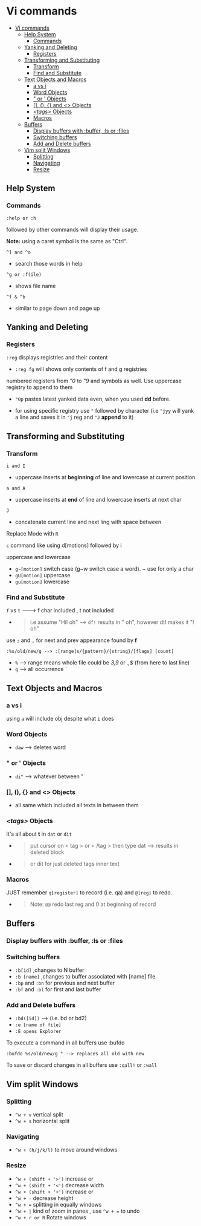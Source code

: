 # Vi commands

- [Vi commands](#vi-commands)
  - [Help System](#help-system)
    - [Commands](#commands)
  - [Yanking and Deleting](#yanking-and-deleting)
    - [Registers](#registers)
  - [Transforming and Substituting](#transforming-and-substituting)
    - [Transform](#transform)
    - [Find and Substitute](#find-and-substitute)
  - [Text Objects and Macros](#text-objects-and-macros)
    - [a vs i](#a-vs-i)
    - [Word Objects](#word-objects)
    - [" or ' Objects](#-or--objects)
    - [[], (), {} and <> Objects](#---and--objects)
    - [*\<tags\>* Objects](#tags-objects)
    - [Macros](#macros)
  - [Buffers](#buffers)
    - [Display buffers with :buffer, :ls or :files](#display-buffers-with-buffer-ls-or-files)
    - [Switching buffers](#switching-buffers)
    - [Add and Delete buffers](#add-and-delete-buffers)
  - [Vim split Windows](#vim-split-windows)
    - [Splitting](#splitting)
    - [Navigating](#navigating)
    - [Resize](#resize)

## Help System

### Commands

`:help or :h`

followed by other commands will display their usage.

**Note:** using a caret symbol is the same as "Ctrl".

`^] and ^o`

- search those words in help

`^g or :f(ile)`

- shows file name

`^f & ^b`

- similar to page down and page up

## Yanking and Deleting

### Registers

`:reg` displays registries and their content

- `:reg fg` will shows only contents of f and g registries

numbered registers from *"0* to *"9*​ and symbols as well. Use uppercase registry to append to them

- `"0p` pastes latest yanked data even, when you used **dd** before.

- for using specific registry use `"` followed by character (i.e `"jyy` will yank a line and saves it in `"j` reg and `"J` **append** to it)

## Transforming and Substituting

### Transform

`i and I`

- uppercase inserts at **beginning** of line and lowercase at current position

`a and A`

- uppercase inserts at **end** of line and lowercase inserts at next char

`J`

- concatenate current line and next ling with space between

Replace Mode with `R`

`c` command like using d[motions] followed by i

uppercase and lowercase

- `g~[motion]` switch case (g~w switch case a word). ~ use for only a char
- `gU[motion]` uppercase
- `gu[motion]` lowercase

### Find and Substitute

`f` vs `t` ---> f char included , t not included

- > i.e assume "Hi! oh" --> `df!` results in " oh", however dt! makes it "! oh"

use `;` and `,` for next and prev appearance found by **f**

```vim
:%s/old/new/g --> :[range]s/{pattern}/{string}/[flags] [count]
```

- `%` --> range means whole file could be *3,9* or *.,$* (from here to last line)
- `g` --> all occurrence
`

## Text Objects and Macros

### a vs i

using `a` will include obj despite what `i` does

### Word Objects
  
- `daw` --> deletes word

### " or ' Objects

- `di"` --> whatever between "

### [], (), {} and <> Objects

- all same which included all texts in between them

### *\<tags\>* Objects

It's all about **t** in `dat` or `dit`

- > put cursor on < tag > or < /tag > then type dat --> results in deleted block

- > or dit for just deleted tags inner text

### Macros

JUST remember `q[register]` to record (i.e. qa) and `@[reg]` to redo.  

- > Note: `@@` redo last reg and 0 at beginning of record

## Buffers

### Display buffers with :buffer, :ls or :files

### Switching buffers

- `:b[id]` ,changes to N buffer
- `:b [name]` ,changes to buffer associated with [name] file
- `:bp` and `:bn` for previous and next buffer
- `:bf` and `:bl` for first and last buffer

### Add and Delete buffers

- `:bd([id])` --> (i.e. bd or bd2)
- `:e [name of file]`
- `:E opens Explorer`

To execute a command in all buffers use :bufdo

```vim
:bufdo %s/old/new/g " --> replaces all old with new
```

To save or discard changes in all buffers use `:qall!` or `:wall`

## Vim split Windows

### Splitting

- `^w + v` vertical split
- `^w + s` horizontal split

### Navigating

- `^w + (h/j/k/l)` to move around windows

### Resize

- `^w + (shift + '>')` increase or
- `^w + (shift + '<')` decrease width
- `^w + (shift + '+')` increase or
- `^w + -` decrease height
- `^w + =` splitting in equally windows
- `^w + |` kind of zoom in panes , use `^w + =` to undo
- `^w + r or R` Rotate windows

